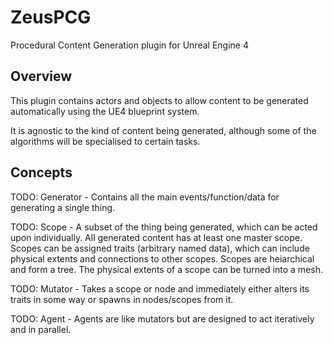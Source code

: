 ZeusPCG
=======

Procedural Content Generation plugin for Unreal Engine 4

Overview
--------

This plugin contains actors and objects to allow content to be generated automatically using the UE4 blueprint system.

It is agnostic to the kind of content being generated, although some of the algorithms will be specialised to certain tasks.

Concepts
--------

TODO: Generator - Contains all the main events/function/data for generating a single thing.

TODO: Scope - A subset of the thing being generated, which can be acted upon individually. All generated content has at least one master scope. Scopes can be assigned traits (arbitrary named data), which can include physical extents and connections to other scopes. Scopes are heiarchical and form a tree. The physical extents of a scope can be turned into a mesh.

TODO: Mutator - Takes a scope or node and immediately either alters its traits in some way or spawns in nodes/scopes from it.

TODO: Agent - Agents are like mutators but are designed to act iteratively and in parallel.
